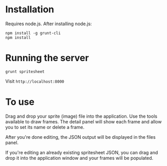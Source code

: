 # Installation

Requires node.js. After installing node.js:
```
npm install -g grunt-cli
npm install
```

# Running the server
```
grunt spritesheet
```
Visit `http://localhost:8000`

# To use
Drag and drop your sprite (image) file into the application. Use the tools available to draw frames. The detail panel will show each frame and allow you to set its name or delete a frame.

After you're done editing, the JSON output will be displayed in the files panel.

If you're editing an already existing spritesheet JSON, you can drag and drop it into the application window and your frames will be populated.
